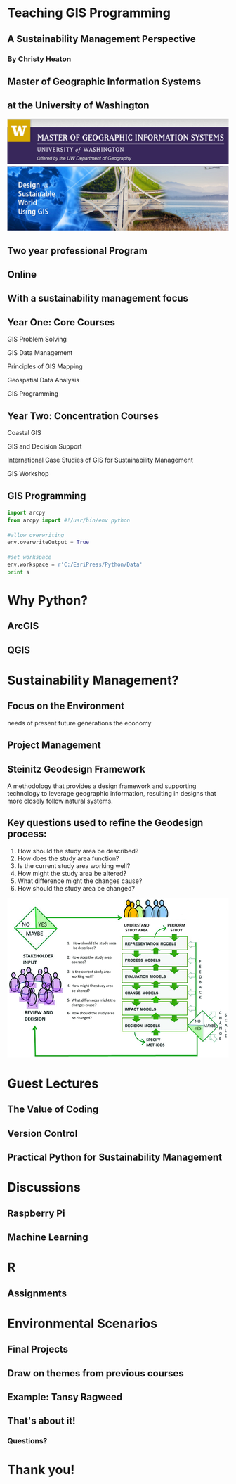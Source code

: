 # Teaching GIS Programming

## A Sustainability Management Perspective

### By Christy Heaton



## Master of Geographic Information Systems

## at the University of Washington

![alt text](assets/MGIS_Header.PNG "Header")
![alt text](assets/MGIS_Banner.PNG "Banner")


## Two year professional Program


## Online


## With a sustainability management focus


## Year One: Core Courses

GIS Problem Solving

GIS Data Management

Principles of GIS Mapping

Geospatial Data Analysis

GIS Programming


## Year Two: Concentration Courses

Coastal GIS

GIS and Decision Support

International Case Studies of GIS for Sustainability Management

GIS Workshop



## GIS Programming

```python
import arcpy
from arcpy import #!/usr/bin/env python

#allow overwriting
env.overwriteOutput = True

#set workspace
env.workspace = r'C:/EsriPress/Python/Data'
print s
```


# Why Python?


## ArcGIS


## QGIS



# Sustainability Management?


## Focus on the Environment

 needs of present
 future generations
 the economy


## Project Management



## Steinitz Geodesign Framework
A methodology that provides a design framework and supporting technology to leverage geographic information, resulting in designs that more closely follow natural systems.


## Key questions used to refine the Geodesign process:

1. How should the study area be described?
2. How does the study area function?
3. Is the current study area working well?
4. How might the study area be altered?
5. What difference might the changes cause?
6. How should the study area be changed?


![alt text](assets/steinitz.jpg "Geodesign")



# Guest Lectures


## The Value of Coding


## Version Control


## Practical Python for Sustainability Management



# Discussions


## Raspberry Pi


## Machine Learning


# R



## Assignments


# Environmental Scenarios



## Final Projects


## Draw on themes from previous courses


## Example: Tansy Ragweed



## That's about it!

### Questions?



# Thank you!

